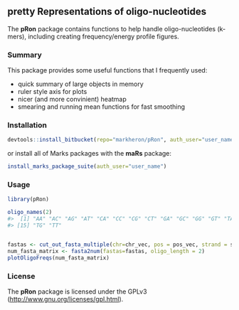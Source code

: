 <!-- README.md is generated from README.Rmd. Please edit that file -->

pretty Representations of oligo-nucleotides
-------------------------------------------

The **pRon** package contains functions to help handle oligo-nucleotides (k-mers), including creating frequency/energy profile figures.

### Summary

This package provides some useful functions that I frequently used:

-   quick summary of large objects in memory
-   ruler style axis for plots
-   nicer (and more convinient) heatmap
-   smearing and running mean functions for fast smoothing

### Installation

``` r
devtools::install_bitbucket(repo="markheron/pRon", auth_user="user_name", password="your_password")
```

or install all of Marks packages with the **maRs** package:

``` r
install_marks_package_suite(auth_user="user_name")
```

### Usage

``` r
library(pRon)

oligo_names(2)
#>  [1] "AA" "AC" "AG" "AT" "CA" "CC" "CG" "CT" "GA" "GC" "GG" "GT" "TA" "TC"
#> [15] "TG" "TT"
```

``` r

fastas <- cut_out_fasta_multiple(chr=chr_vec, pos = pos_vec, strand = strand_vec, size = 100, order = 2, genome_dir = "path/to/genome")
num_fasta_matrix <- fasta2num(fastas=fastas, oligo_length = 2)
plotOligoFreqs(num_fasta_matrix)
```

### License

The **pRon** package is licensed under the GPLv3 (<http://www.gnu.org/licenses/gpl.html>).
